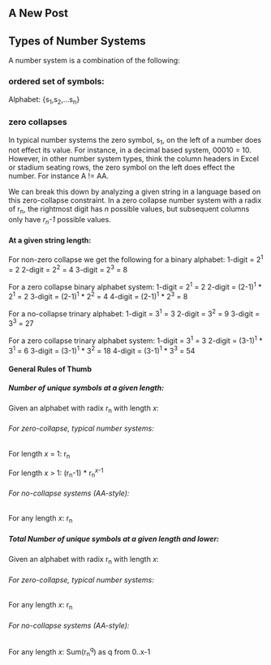 ## A New Post

## Types of Number Systems

A number system is a combination of the following:

### ordered set of symbols:

Alphabet: {s<sub>1</sub>,s<sub>2</sub>,...s<sub>n</sub>}

### zero collapses

In typical number systems the zero symbol, s<sub>1</sub>, on the left of a number does not effect its value. For instance, in a decimal based system, 00010 = 10. However, in other number system types, think the column headers in Excel or stadium seating rows, the zero symbol on the left does effect the number. For instance A != AA.

We can break this down by analyzing a given string in a language based on this zero-collapse constraint. In a zero collapse number system with a radix of r<sub>n</sub>, the rightmost digit has _n_ possible values, but subsequent columns only have _r<sub>n</sub>-1_ possible values.

#### At a given string length:

For non-zero collapse we get the following for a binary alphabet:
1-digit = 2<sup>1</sup> = 2
2-digit = 2<sup>2</sup> = 4
3-digit = 2<sup>3</sup> = 8

For a zero collapse binary alphabet system:
1-digit = 2<sup>1</sup> = 2
2-digit = (2-1)<sup>1</sup> * 2<sup>1</sup> = 2
3-digit = (2-1)<sup>1</sup> * 2<sup>2</sup> = 4
4-digit = (2-1)<sup>1</sup> * 2<sup>3</sup> = 8

For a no-collapse trinary alphabet:
1-digit = 3<sup>1</sup> = 3
2-digit = 3<sup>2</sup> = 9
3-digit = 3<sup>3</sup> = 27

For a zero collapse trinary alphabet system:
1-digit = 3<sup>1</sup> = 3
2-digit = (3-1)<sup>1</sup> * 3<sup>1</sup> = 6
3-digit = (3-1)<sup>1</sup> * 3<sup>2</sup> = 18
4-digit = (3-1)<sup>1</sup> * 3<sup>3</sup> = 54

#### General Rules of Thumb

##### Number of unique symbols at a given length:
Given an alphabet with radix r<sub>n</sub> with length _x_:

###### For zero-collapse, typical number systems: 

For length _x_ = 1: r<sub>n</sub>

For length _x_ > 1: (r<sub>n</sub>-1) * r<sub>n</sub><sup>_x_-1</sup>

###### For no-collapse systems (AA-style):

For any length _x_: r<sub>n</sub>


##### Total Number of unique symbols at a given length and lower:
Given an alphabet with radix r<sub>n</sub> with length _x_:

###### For zero-collapse, typical number systems: 

For any length _x_: r<sub>n</sub>

###### For no-collapse systems (AA-style):

For any length _x_: Sum(r<sub>n</sub><sup>q</sup>) as q from 0..x-1




